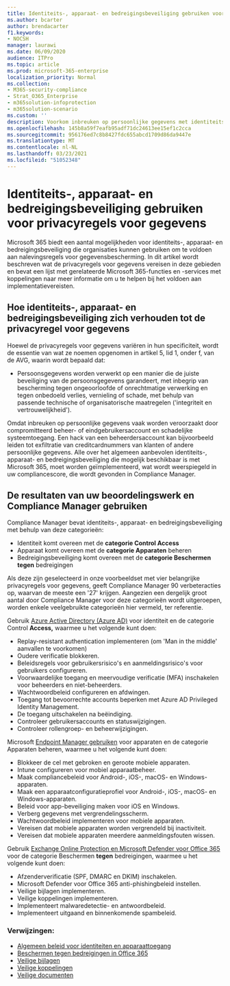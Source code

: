 ```yaml
---
title: Identiteits-, apparaat- en bedreigingsbeveiliging gebruiken voor privacyregels voor gegevens
ms.author: bcarter
author: brendacarter
f1.keywords:
- NOCSH
manager: laurawi
ms.date: 06/09/2020
audience: ITPro
ms.topic: article
ms.prod: microsoft-365-enterprise
localization_priority: Normal
ms.collection:
- M365-security-compliance
- Strat_O365_Enterprise
- m365solution-infoprotection
- m365solution-scenario
ms.custom: ''
description: Voorkom inbreuken op persoonlijke gegevens met identiteits-, apparaat- en bedreigingsbeveiligingsservices van Microsoft 365.
ms.openlocfilehash: 145b8a59f7eafb95adf71dc24613ee15ef1c2cca
ms.sourcegitcommit: 956176ed7c8b8427fdc655abcd1709d86da9447e
ms.translationtype: MT
ms.contentlocale: nl-NL
ms.lasthandoff: 03/23/2021
ms.locfileid: "51052348"
---
```

# <a name="use-identity-device-and-threat-protection-for-data-privacy-regulation"></a>Identiteits-, apparaat- en bedreigingsbeveiliging gebruiken voor privacyregels voor gegevens

Microsoft 365 biedt een aantal mogelijkheden voor identiteits-, apparaat- en bedreigingsbeveiliging die organisaties kunnen gebruiken om te voldoen aan nalevingsregels voor gegevensbescherming. In dit artikel wordt beschreven wat de privacyregels voor gegevens vereisen in deze gebieden en bevat een lijst met gerelateerde Microsoft 365-functies en -services met koppelingen naar meer informatie om u te helpen bij het voldoen aan implementatievereisten.

## <a name="how-identity-device-and-threat-protection-relate-to-data-privacy-regulation"></a>Hoe identiteits-, apparaat- en bedreigingsbeveiliging zich verhouden tot de privacyregel voor gegevens

Hoewel de privacyregels voor gegevens variëren in hun specificiteit, wordt de essentie van wat ze noemen opgenomen in artikel 5, lid 1, onder f, van de AVG, waarin wordt bepaald dat:

- Persoonsgegevens worden verwerkt op een manier die de juiste beveiliging van de persoonsgegevens garandeert, met inbegrip van bescherming tegen ongeoorloofde of onrechtmatige verwerking en tegen onbedoeld verlies, vernieling of schade, met behulp van passende technische of organisatorische maatregelen ('integriteit en vertrouwelijkheid').

Omdat inbreuken op persoonlijke gegevens vaak worden veroorzaakt door compromitteerd beheer- of eindgebruikersaccount en schadelijke systeemtoegang. Een hack van een beheerdersaccount kan bijvoorbeeld leiden tot exfiltratie van creditcardnummers van klanten of andere persoonlijke gegevens. Alle over het algemeen aanbevolen identiteits-, apparaat- en bedreigingsbeveiliging die mogelijk beschikbaar is met Microsoft 365, moet worden geïmplementeerd, wat wordt weerspiegeld in uw compliancescore, die wordt gevonden in Compliance Manager.

## <a name="using-the-results-of-your-assessment-work-and-compliance-manager"></a>De resultaten van uw beoordelingswerk en Compliance Manager gebruiken

Compliance Manager bevat identiteits-, apparaat- en bedreigingsbeveiliging met behulp van deze categorieën:

- Identiteit komt overeen met de **categorie Control Access**
- Apparaat komt overeen met de **categorie Apparaten** beheren
- Bedreigingsbeveiliging komt overeen met de **categorie Beschermen tegen** bedreigingen
 
Als deze zijn geselecteerd in onze voorbeeldset met vier belangrijke privacyregels voor gegevens, geeft Compliance Manager 90 verbeteracties op, waarvan de meeste een '27' krijgen. Aangezien een dergelijk groot aantal door Compliance Manager voor deze categorieën wordt uitgeroepen, worden enkele veelgebruikte categorieën hier vermeld, ter referentie.

Gebruik [Azure Active Directory (Azure AD)](https://azure.microsoft.com/services/active-directory/) voor identiteit en de categorie Control **Access,** waarmee u het volgende kunt doen:

- Replay-resistant authentication implementeren (om 'Man in the middle' aanvallen te voorkomen)
- Oudere verificatie blokkeren.
- Beleidsregels voor gebruikersrisico's en aanmeldingsrisico's voor gebruikers configureren.
- Voorwaardelijke toegang en meervoudige verificatie (MFA) inschakelen voor beheerders en niet-beheerders.
- Wachtwoordbeleid configureren en afdwingen.
- Toegang tot bevoorrechte accounts beperken met Azure AD Privileged Identity Management.
- De toegang uitschakelen na beëindiging.
- Controleer gebruikersaccounts en statuswijzigingen.
- Controleer rollengroep- en beheerwijzigingen.

Microsoft [Endpoint Manager gebruiken](https://www.microsoft.com/microsoft-365/microsoft-endpoint-manager) voor apparaten en de categorie Apparaten beheren, waarmee u het volgende kunt doen: 

- Blokkeer de cel met gebroken en geroote mobiele apparaten.
- Intune configureren voor mobiel apparaatbeheer.
- Maak compliancebeleid voor Android-, iOS-, macOS- en Windows-apparaten.
- Maak een apparaatconfiguratieprofiel voor Android-, iOS-, macOS- en Windows-apparaten.
- Beleid voor app-beveiliging maken voor iOS en Windows.
- Verberg gegevens met vergrendelingsscherm.
- Wachtwoordbeleid implementeren voor mobiele apparaten.
- Vereisen dat mobiele apparaten worden vergrendeld bij inactiviteit.
- Vereisen dat mobiele apparaten meerdere aanmeldingsfouten wissen.

Gebruik [Exchange Online Protection en Microsoft Defender voor Office 365](../security/defender-365-security/defender-for-office-365.md) voor de categorie Beschermen **tegen** bedreigingen, waarmee u het volgende kunt doen:

- Afzenderverificatie (SPF, DMARC en DKIM) inschakelen.
- Microsoft Defender voor Office 365 anti-phishingbeleid instellen.
- Veilige bijlagen implementeren.
- Veilige koppelingen implementeren.
- Implementeert malwaredetectie- en antwoordbeleid.
- Implementeert uitgaand en binnenkomende spambeleid.

### <a name="references"></a>Verwijzingen:

- [Algemeen beleid voor identiteiten en apparaattoegang](../security/defender-365-security/identity-access-policies.md)
- [Beschermen tegen bedreigingen in Office 365](https://support.office.com/article/protect-against-threats-in-office-365-b10023f6-f30f-45d3-b3ad-b71aa4aa0d58)
- [Veilige bijlagen](../security/defender-365-security/safe-attachments.md)
- [Veilige koppelingen](../security/defender-365-security/safe-links.md)
- [Veilige documenten](../security/defender-365-security/safe-docs.md)
